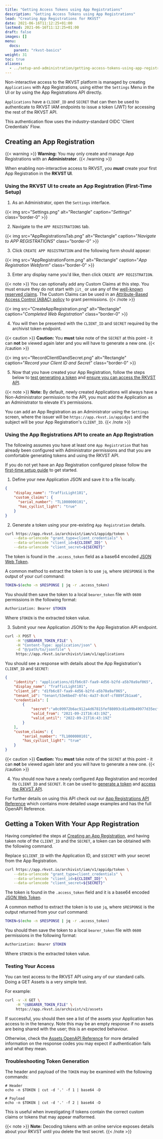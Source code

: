 ```yaml
---
title: "Getting Access Tokens using App Registrations"
description: "Getting Access Tokens using App Registrations"
lead: "Creating App Registrations for RKVST"
date: 2021-06-16T11:12:25+01:00
lastmod: 2021-06-16T11:12:25+01:00
draft: false
images: []
menu: 
  docs:
    parent: "rkvst-basics"
weight: 31
toc: true
aliases:
  - ../setup-and-administration/getting-access-tokens-using-app-registrations
---
```


Non-interactive access to the RKVST platform is managed by creating `Applications` with App Registrations, using either the `Settings` Menu in the UI or by using the App Registrations API directly.

`Applications` have a `CLIENT_ID` and `SECRET` that can then be used to authenticate to RKVST IAM endpoints to issue a token (JWT) for accessing the rest of the RKVST API.

This authentication flow uses the industry-standard OIDC 'Client Credentials' Flow. 

## Creating an App Registration

{{< warning >}}
**Warning:** You may only create and manage App Registrations with an **Administrator**.
{{< /warning >}}

When enabling non-interactive access to RKVST, you ***must*** create your first App Registration in the **RKVST UI**.

### Using the RKVST UI to create an App Registration (First-Time Setup)

1. As an Administrator, open the `Settings` interface.

{{< img src="Settings.png" alt="Rectangle" caption="<em>Settings</em>" class="border-0" >}}

2. Navigate to the `APP REGISTRATIONS` tab.

{{< img src="AppRegistrationsTab.png" alt="Rectangle" caption="<em>Navigate to APP REGISTRATIONS</em>" class="border-0" >}}

3. Click `CREATE APP REGISTRATION` and the following form should appear:

{{< img src="AppRegistrationForm.png" alt="Rectangle" caption="<em>App Registration Webform</em>" class="border-0" >}}

3. Enter any display name you'd like, then click `CREATE APP REGISTRATION`.

{{< note >}}
 You can optionally add any Custom Claims at this step. You must ensure they do not start with `jit_` or use any of the [well-known reserved claims](https://auth0.com/docs/security/tokens/json-web-tokens/json-web-token-claims#reserved-claims). The Custom Claims can be used in an [Attribute-Based Access Control (ABAC) policy](../managing-access-to-an-asset-with-abac/) to grant permissions. 
{{< /note >}}

{{< img src="CreateAppRegistration.png" alt="Rectangle" caption="<em>Completed Web Registration</em>" class="border-0" >}}

4.  You will then be presented with the `CLIENT_ID` and `SECRET` required by the archivist token endpoint.

{{< caution >}}
**Caution:** You **must** take note of the `SECRET` at this point - it can **not** be viewed again later and you will have to generate a new one.
{{< /caution >}}

{{< img src="RecordClientIDandSecret.png" alt="Rectangle" caption="<em>Record your Client ID and Secret</em>" class="border-0" >}}

5. Now that you have created your App Registration, follow the steps below to [test generating a token](./#getting-a-token-with-your-app-registration) and [ensure you can access the RKVST API](./#testing-your-access).

{{< note >}}
**Note:** By default, newly created Applications will always have a Non-Administrator permission to the API, you must add the Application as an Administrator to elevate it's permissions.

You can add an App Registration as an Administrator using the `Settings` screen, where the issuer will be `https://app.rkvst.io/appidpv1` and the subject will be your App Registration's `CLIENT_ID`.
{{< /note >}}

### Using the App Registrations API to create an App Registration

The following assumes you have at least one `App Registration` that has already been configured with Administrator permissions and that you are comfortable generating tokens and using the RKVST API.

If you do not yet have an App Registration configured please follow the [first-time setup guide](./#using-the-rkvst-ui-to-create-an-app-registration-first-time-setup) to get started.

1. Define your new Application JSON and save it to a file locally.

```json
{
    "display_name": "TrafficLight101",
    "custom_claims": {
      "serial_number": "TL1000000101",
      "has_cyclist_light": "true"
    }
}
```

2. Generate a token using your pre-existing `App Registration` details.

```bash
curl https://app.rkvst.io/archivist/iam/v1/appidp/token \
    --data-urlencode "grant_type=client_credentials" \
    --data-urlencode "client_id=${CLIENT_ID}" \
    --data-urlencode "client_secret=${SECRET}"
```

The token is found in the `.access_token` field as a base64 encoded [JSON Web Token](https://jwt.io/introduction/).

A common method to extract the token is to use `jq`, where `$RESPONSE` is the output of your curl command:

```bash
TOKEN=$(echo -n $RESPONSE | jq -r .access_token)
```

You should then save the token to a local `bearer_token` file with `0600` permissions in the following format:

```bash
Authorization: Bearer $TOKEN
```

Where `$TOKEN` is the extracted token value.

3. Submit your new Application JSON to the App Registration API endpoint. 

```bash
curl -X POST \
     -H "@$BEARER_TOKEN_FILE" \
     -H "Content-Type: application/json" \
     -d "@/path/to/jsonfile" \
     https://app.rkvst.io/archivist/iam/v1/applications
```

You should see a response with details about the App Registration's `CLIENT_ID` and `SECRET`:

```json
{
    "identity": "applications/d1fb6c87-faa9-4d56-b2fd-a5b70a9af065",
    "display_name": "TrafficLight101",
    "client_id": "d1fb6c87-faa9-4d56-b2fd-a5b70a9af065",
    "tenant_id": "tenant/53e6bed7-6f4c-4a37-8c4f-cf889f2b1aa6",
    "credentials": [
        {
            "secret":"a0c09972b6ac912a4d67815fef88093c81a99b49977d35ecf6d162631aa29173",
            "valid_from": "2021-09-21T16:43:19Z",
            "valid_until": "2022-09-21T16:43:19Z"
        }
    ],
    "custom_claims": {
        "serial_number": "TL1000000101",
        "has_cyclist_light": "true"
    }
}
```

{{< caution >}}
**Caution:** You **must** take note of the `SECRET` at this point - it can **not** be viewed again later and you will have to generate a new one.
{{< /caution >}}

4. You should now have a newly configured App Registration and recorded its `CLIENT_ID` and `SECRET`. It can be used to [generate a token](./#getting-a-token-with-your-app-registration) and [access the RKVST API](./#testing-your-access).

For further details on using this API check out our [App Registrations API Reference](../../api-reference/app-registrations-api) which contains more detailed usage examples and has the full OpenAPI Reference.

## Getting a Token With Your App Registration

Having completed the steps at [Creating an App Registration](./#creating-an-app-registration), and having taken note of the `CLIENT_ID` and the `SECRET`, a token can be obtained with the following command.

Replace `$CLIENT_ID` with the Application ID, and `$SECRET` with your secret from the App Registration.

```bash
curl https://app.rkvst.io/archivist/iam/v1/appidp/token \
    --data-urlencode "grant_type=client_credentials" \
    --data-urlencode "client_id=${CLIENT_ID}" \
    --data-urlencode "client_secret=${SECRET}"
```

The token is found in the `.access_token` field and it is a base64 encoded [JSON Web Token](https://jwt.io/introduction/).

A common method to extract the token is to use `jq`, where `$RESPONSE` is the output returned from your curl command:

```bash
TOKEN=$(echo -n $RESPONSE | jq -r .access_token)
```

You should then save the token to a local `bearer_token` file with `0600` permissions in the following format:

```bash
Authorization: Bearer $TOKEN
```

Where `$TOKEN` is the extracted token value.

### Testing Your Access

You can test access to the RKVST API using any of our standard calls. Doing a GET Assets is a very simple test.

For example:

```bash
curl -v -X GET \
     -H "@$BEARER_TOKEN_FILE" \
     https://app.rkvst.io/archivist/v2/assets
```

If successful, you should then see a list of the assets your Application has access to in the tenancy. Note this may be an empty response if no assets are being shared with the user; this is an expected behaviour.

Otherwise, check the [Assets OpenAPI Reference](../../api-reference/assets-api/#assets-openapi-reference) for more detailed information on the response codes you may expect if authentication fails and what they mean.

### Troubleshooting Token Generation

The header and payload of the `TOKEN` may be examined with the following commands:

```shell
# Header
echo -n $TOKEN | cut -d '.' -f 1 | base64 -D

# Payload
echo -n $TOKEN | cut -d '.' -f 2 | base64 -D
```

This is useful when investigating if tokens contain the correct custom claims or tokens that may appear malformed.

{{< note >}}
**Note:** Decoding tokens with an online service exposes details about your RKVST until you delete the test secret.
{{< /note >}}